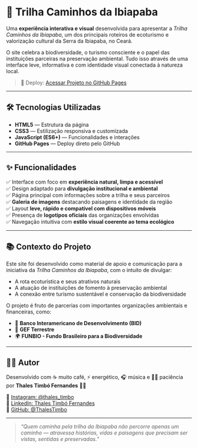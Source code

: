# 🌿 Trilha Caminhos da Ibiapaba

Uma **experiência interativa e visual** desenvolvida para apresentar a *Trilha Caminhos da Ibiapaba*, um dos principais roteiros de ecoturismo e valorização cultural da Serra da Ibiapaba, no Ceará.  

O site celebra a biodiversidade, o turismo consciente e o papel das instituições parceiras na preservação ambiental. Tudo isso através de uma interface leve, informativa e com identidade visual conectada à natureza local.

> 🚀 Deploy: [Acessar Projeto no GitHub Pages](https://seu-usuario.github.io/trilha-caminhos-ibiapaba)

---

## 🛠️ Tecnologias Utilizadas

- **HTML5** — Estrutura da página
- **CSS3** — Estilização responsiva e customizada
- **JavaScript (ES6+)** — Funcionalidades e interações
- **GitHub Pages** — Deploy direto pelo GitHub

---

## ✨ Funcionalidades

✅ Interface com foco em **experiência natural, limpa e acessível**  
✅ Design adaptado para **divulgação institucional e ambiental**  
✅ Página principal com informações sobre a trilha e seus parceiros  
✅ **Galeria de imagens** destacando paisagens e identidade da região  
✅ Layout **leve, rápido e compatível com dispositivos móveis**  
✅ Presença de **logotipos oficiais** das organizações envolvidas  
✅ Navegação intuitiva com **estilo visual coerente ao tema ecológico**  

---

## 📚 Contexto do Projeto

Este site foi desenvolvido como material de apoio e comunicação para a iniciativa da *Trilha Caminhos da Ibiapaba*, com o intuito de divulgar:

- A rota ecoturística e seus atrativos naturais
- A atuação de instituições de fomento à preservação ambiental
- A conexão entre turismo sustentável e conservação da biodiversidade

O projeto é fruto de parcerias com importantes organizações ambientais e financeiras, como:

- 🏦 **Banco Interamericano de Desenvolvimento (BID)**
- 🌱 **GEF Terrestre**
- 🌍 **FUNBIO - Fundo Brasileiro para a Biodiversidade**

---

## 👨‍💻 Autor

Desenvolvido com ☕ muito café, ⚡ energético, 🎧 música e 🧘‍♂️ paciência por **Thales Timbó Fernandes** 🧠💙

📱 [Instagram: @thales_timbo](https://www.instagram.com/thales_timbo/)  
💼 [LinkedIn: Thales Timbó Fernandes](https://www.linkedin.com/in/thales-timb%C3%B3-fernandes-14b222365/)  
📁 [GitHub: @ThalesTimbo](https://github.com/ThalesTimbo)

---

> *“Quem caminha pela trilha da Ibiapaba não percorre apenas um caminho — atravessa histórias, vidas e paisagens que precisam ser vistas, sentidas e preservadas.”*

